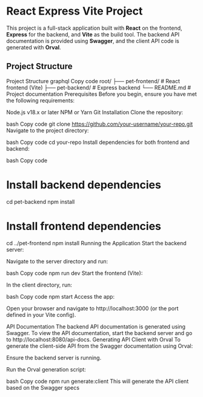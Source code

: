 # React Express Vite Project

This project is a full-stack application built with **React** on the frontend, **Express** for the backend, and **Vite** as the build tool. The backend API documentation is provided using **Swagger**, and the client API code is generated with **Orval**.

## Project Structure


Project Structure
graphql
Copy code
root/
├── pet-frontend/         # React frontend (Vite)
├── pet-backend/         # Express backend
└── README.md       # Project documentation
Prerequisites
Before you begin, ensure you have met the following requirements:

Node.js v18.x or later
NPM or Yarn
Git
Installation
Clone the repository:

bash
Copy code
git clone https://github.com/your-username/your-repo.git
Navigate to the project directory:

bash
Copy code
cd your-repo
Install dependencies for both frontend and backend:

bash
Copy code
# Install backend dependencies
cd pet-backend
npm install

# Install frontend dependencies
cd ../pet-frontend
npm install
Running the Application
Start the backend server:

Navigate to the server directory and run:

bash
Copy code
npm run dev
Start the frontend (Vite):

In the client directory, run:

bash
Copy code
npm start
Access the app:

Open your browser and navigate to http://localhost:3000 (or the port defined in your Vite config).

API Documentation
The backend API documentation is generated using Swagger.
To view the API documentation, start the backend server and go to http://localhost:8080/api-docs.
Generating API Client with Orval
To generate the client-side API from the Swagger documentation using Orval:

Ensure the backend server is running.

Run the Orval generation script:

bash
Copy code
npm run generate:client
This will generate the API client based on the Swagger specs
